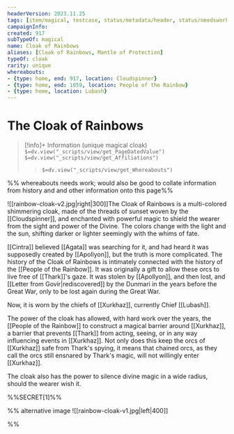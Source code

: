 ```yaml
---
headerVersion: 2023.11.25
tags: [item/magical, testcase, status/metadata/header, status/needswork/internal]
campaignInfo:
created: 917
subTypeOf: magical
name: Cloak of Rainbows
aliases: [Cloak of Rainbows, Mantle of Protection]
typeOf: cloak
rarity: unique
whereabouts:
- {type: home, end: 917, location: Cloudspinner}
- {type: home, end: 1059, location: People of the Rainbow}
- {type: home, location: Lubash}
---
```

# The Cloak of Rainbows
>[!info]+ Information
> (unique magical cloak)
> `$=dv.view("_scripts/view/get_PageDatedValue")`
> `$=dv.view("_scripts/view/get_Affiliations")`
>> `$=dv.view("_scripts/view/get_Whereabouts")`

%% whereabouts needs work; would also be good to collate information from history and and other information onto this page%%

![[rainbow-cloak-v2.jpg|right|300]]The Cloak of Rainbows is a multi-colored shimmering cloak, made of the threads of sunset woven by the [[Cloudspinner]], and enchanted with powerful magic to shield the wearer from the sight and power of the Divine. The colors change with the light and the sun, shifting darker or lighter seemingly with the whims of fate. 

[[Cintra]] believed [[Agata]] was searching for it, and had heard it was supposedly created by [[Apollyon]], but the truth is more complicated. The history of the Cloak of Rainbows is intimately connected with the history of the [[People of the Rainbow]]. It was originally a gift to allow these orcs to live free of [[Thark]]'s gaze. It was stolen by [[Apollyon]], and then lost, and [[Letter from Govir|rediscovered]] by the Dunmari in the years before the Great War, only to be lost again during the Great War. 

Now, it is worn by the chiefs of [[Xurkhaz]], currently Chief [[Lubash]]. 

The power of the cloak has allowed, with hard work over the years, the [[People of the Rainbow]] to construct a magical barrier around [[Xurkhaz]], a barrier that prevents [[Thark]] from acting, seeing, or in any way influencing events in [[Xurkhaz]]. Not only does this keep the orcs of [[Xurkhaz]] safe from Thark's spying, it means that chained orcs, as they call the orcs still ensnared by Thark's magic, will not willingly enter [[Xurkhaz]]. 

The cloak also has the power to silence divine magic in a wide radius, should the wearer wish it. 

%%SECRET[1]%%

%% alternative image
![[rainbow-cloak-v1.jpg|left|400]]

%%